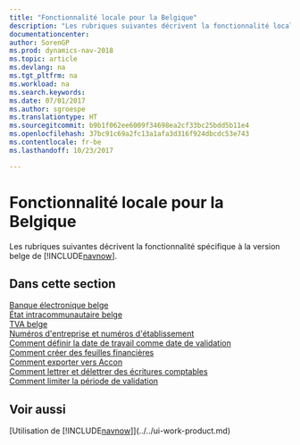 ```yaml
---
title: "Fonctionnalité locale pour la Belgique"
description: "Les rubriques suivantes décrivent la fonctionnalité locale dans la version belge de [!INCLUDE[navnow](../../includes/navnow_md.md)]."
documentationcenter: 
author: SorenGP
ms.prod: dynamics-nav-2018
ms.topic: article
ms.devlang: na
ms.tgt_pltfrm: na
ms.workload: na
ms.search.keywords: 
ms.date: 07/01/2017
ms.author: sgroespe
ms.translationtype: HT
ms.sourcegitcommit: b9b1f062ee6009f34698ea2cf33bc25bdd5b11e4
ms.openlocfilehash: 37bc91c69a2fc13a1afa3d316f924dbcdc53e743
ms.contentlocale: fr-be
ms.lasthandoff: 10/23/2017

---
```

# <a name="belgium-local-functionality"></a>Fonctionnalité locale pour la Belgique
Les rubriques suivantes décrivent la fonctionnalité spécifique à la version belge de [!INCLUDE[navnow](../../includes/navnow_md.md)].  

## <a name="in-this-section"></a>Dans cette section  
 [Banque électronique belge](belgian-electronic-banking.md)  
  [État intracommunautaire belge](belgian-intrastat-reporting.md)  
  [TVA belge](belgian-vat.md)  
  [Numéros d'entreprise et numéros d'établissement](enterprise-numbers-and-branch-numbers.md)  
  [Comment définir la date de travail comme date de validation](how-to-set-the-work-date-as-the-posting-date.md)  
  [Comment créer des feuilles financières](how-to-create-financial-journals.md)  
  [Comment exporter vers Accon](how-to-export-to-accon.md)  
  [Comment lettrer et délettrer des écritures comptables](how-to-apply-and-unapply-general-ledger-entries.md)  
  [Comment limiter la période de validation](how-to-limit-the-posting-period.md)

## <a name="see-also"></a>Voir aussi
[Utilisation de [!INCLUDE[navnow](../../includes/navnow_md.md)]](../../ui-work-product.md)

